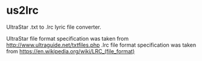 # us2lrc
UltraStar .txt to .lrc lyric file converter.

UltraStar file format specification was taken from http://www.ultraguide.net/txtfiles.php
.lrc file format specification was taken from https://en.wikipedia.org/wiki/LRC_(file_format)
